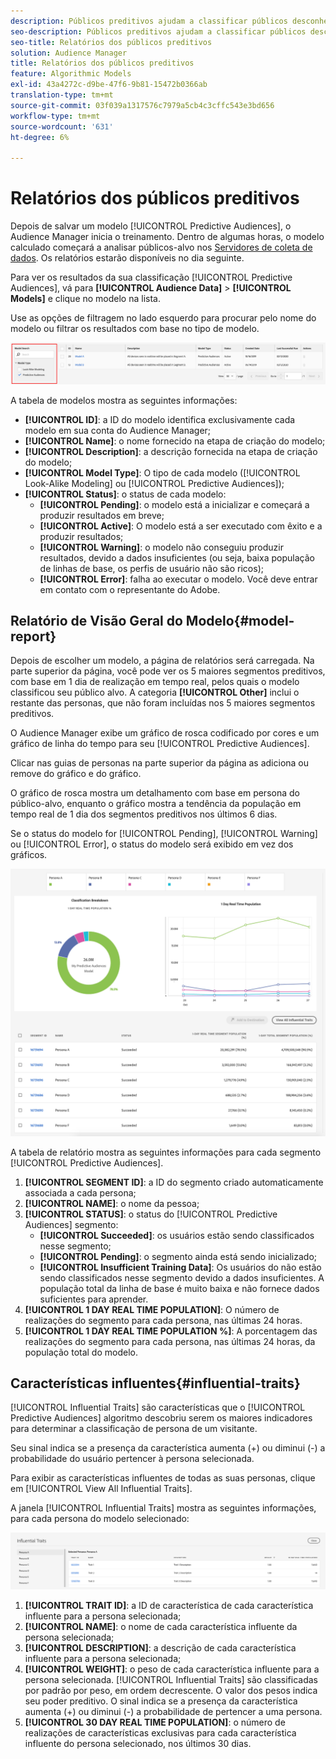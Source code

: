 ```yaml
---
description: Públicos preditivos ajudam a classificar públicos desconhecidos em personas distintas em tempo real, usando a ciência de dados.
seo-description: Públicos preditivos ajudam a classificar públicos desconhecidos em personas distintas em tempo real, usando a ciência de dados.
seo-title: Relatórios dos públicos preditivos
solution: Audience Manager
title: Relatórios dos públicos preditivos
feature: Algorithmic Models
exl-id: 43a4272c-d9be-47f6-9b81-15472b0366ab
translation-type: tm+mt
source-git-commit: 03f039a1317576c7979a5cb4c3cffc543e3bd656
workflow-type: tm+mt
source-wordcount: '631'
ht-degree: 6%

---
```


# Relatórios dos públicos preditivos

Depois de salvar um modelo [!UICONTROL Predictive Audiences], o Audience Manager inicia o treinamento. Dentro de algumas horas, o modelo calculado começará a analisar públicos-alvo nos [Servidores de coleta de dados](https://docs.adobe.com/content/help/en/audience-manager/user-guide/reference/system-components/components-data-collection.html#dcs-pcs). Os relatórios estarão disponíveis no dia seguinte.

Para ver os resultados da sua classificação [!UICONTROL Predictive Audiences], vá para **[!UICONTROL Audience Data]** > **[!UICONTROL Models]** e clique no modelo na lista.

Use as opções de filtragem no lado esquerdo para procurar pelo nome do modelo ou filtrar os resultados com base no tipo de modelo.

![filtro de públicos-alvo preditivos](assets/predictive-audiences-filter-models.png)

A tabela de modelos mostra as seguintes informações:

* **[!UICONTROL ID]**: a ID do modelo identifica exclusivamente cada modelo em sua conta do Audience Manager;
* **[!UICONTROL Name]**: o nome fornecido na etapa de criação do modelo;
* **[!UICONTROL Description]**: a descrição fornecida na etapa de criação do modelo;
* **[!UICONTROL Model Type]**: O tipo de cada modelo ([!UICONTROL Look-Alike Modeling] ou  [!UICONTROL Predictive Audiences]);
* **[!UICONTROL Status]**: o status de cada modelo:
   * **[!UICONTROL Pending]**: o modelo está a inicializar e começará a produzir resultados em breve;
   * **[!UICONTROL Active]**: O modelo está a ser executado com êxito e a produzir resultados;
   * **[!UICONTROL Warning]**: o modelo não conseguiu produzir resultados, devido a dados insuficientes (ou seja, baixa população de linhas de base, os perfis de usuário não são ricos);
   * **[!UICONTROL Error]**: falha ao executar o modelo. Você deve entrar em contato com o representante do Adobe.

## Relatório de Visão Geral do Modelo{#model-report}

Depois de escolher um modelo, a página de relatórios será carregada. Na parte superior da página, você pode ver os 5 maiores segmentos preditivos, com base em 1 dia de realização em tempo real, pelos quais o modelo classificou seu público alvo. A categoria **[!UICONTROL Other]** inclui o restante das personas, que não foram incluídas nos 5 maiores segmentos preditivos.

O Audience Manager exibe um gráfico de rosca codificado por cores e um gráfico de linha do tempo para seu [!UICONTROL Predictive Audiences].

Clicar nas guias de personas na parte superior da página as adiciona ou remove do gráfico e do gráfico.

O gráfico de rosca mostra um detalhamento com base em persona do público-alvo, enquanto o gráfico mostra a tendência da população em tempo real de 1 dia dos segmentos preditivos nos últimos 6 dias.

Se o status do modelo for [!UICONTROL Pending], [!UICONTROL Warning] ou [!UICONTROL Error], o status do modelo será exibido em vez dos gráficos.

![relatório de persona inteligente](assets/predictive-audiences-report.png)

A tabela de relatório mostra as seguintes informações para cada segmento [!UICONTROL Predictive Audiences].

1. **[!UICONTROL SEGMENT ID]**: a ID do segmento criado automaticamente associada a cada persona;
1. **[!UICONTROL NAME]**: o nome da pessoa;
1. **[!UICONTROL STATUS]**: o status do  [!UICONTROL Predictive Audiences] segmento:
   * **[!UICONTROL Succeeded]**: os usuários estão sendo classificados nesse segmento;
   * **[!UICONTROL Pending]**: o segmento ainda está sendo inicializado;
   * **[!UICONTROL Insufficient Training Data]**: Os usuários do não estão sendo classificados nesse segmento devido a dados insuficientes. A população total da linha de base é muito baixa e não fornece dados suficientes para aprender.
1. **[!UICONTROL 1 DAY REAL TIME POPULATION]**: O número de realizações do segmento para cada persona, nas últimas 24 horas.
1. **[!UICONTROL 1 DAY REAL TIME POPULATION %]**: A porcentagem das realizações do segmento para cada persona, nas últimas 24 horas, da população total do modelo.

## Características influentes{#influential-traits}

[!UICONTROL Influential Traits] são características que o  [!UICONTROL Predictive Audiences] algoritmo descobriu serem os maiores indicadores para determinar a classificação de persona de um visitante.

Seu sinal indica se a presença da característica aumenta (+) ou diminui (-) a probabilidade do usuário pertencer à persona selecionada.

Para exibir as características influentes de todas as suas personas, clique em [!UICONTROL View All Influential Traits].

A janela [!UICONTROL Influential Traits] mostra as seguintes informações, para cada persona do modelo selecionado:

![traços influentes](assets/predictive-audiences-influential-traits.png)

1. **[!UICONTROL TRAIT ID]**: a ID de característica de cada característica influente para a persona selecionada;
1. **[!UICONTROL NAME]**: o nome de cada característica influente da persona selecionada;
1. **[!UICONTROL DESCRIPTION]**: a descrição de cada característica influente para a persona selecionada;
1. **[!UICONTROL WEIGHT]**: o peso de cada característica influente para a persona selecionada. [!UICONTROL Influential Traits] são classificadas por padrão por peso, em ordem decrescente.  O valor dos pesos indica seu poder preditivo. O sinal indica se a presença da característica aumenta (+) ou diminui (-) a probabilidade de pertencer a uma persona.
1. **[!UICONTROL 30 DAY REAL TIME POPULATION]**: o número de realizações de características exclusivas para cada característica influente do persona selecionado, nos últimos 30 dias.
